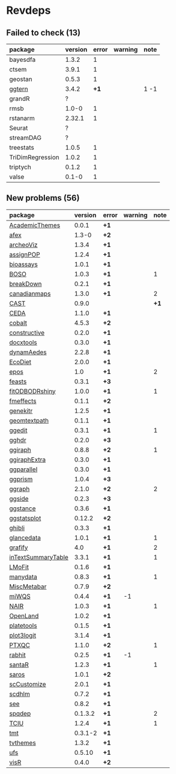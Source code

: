 # Revdeps

## Failed to check (13)

|package          |version |error  |warning |note |
|:----------------|:-------|:------|:-------|:----|
|bayesdfa         |1.3.2   |1      |        |     |
|ctsem            |3.9.1   |1      |        |     |
|geostan          |0.5.3   |1      |        |     |
|[ggtern](failures.md#ggtern)|3.4.2   |__+1__ |        |1 -1 |
|grandR           |?       |       |        |     |
|rmsb             |1.0-0   |1      |        |     |
|rstanarm         |2.32.1  |1      |        |     |
|Seurat           |?       |       |        |     |
|streamDAG        |?       |       |        |     |
|treestats        |1.0.5   |1      |        |     |
|TriDimRegression |1.0.2   |1      |        |     |
|triptych         |0.1.2   |1      |        |     |
|valse            |0.1-0   |1      |        |     |

## New problems (56)

|package            |version |error  |warning |note   |
|:------------------|:-------|:------|:-------|:------|
|[AcademicThemes](problems.md#academicthemes)|0.0.1   |__+1__ |        |       |
|[afex](problems.md#afex)|1.3-0   |__+2__ |        |       |
|[archeoViz](problems.md#archeoviz)|1.3.4   |__+1__ |        |       |
|[assignPOP](problems.md#assignpop)|1.2.4   |__+1__ |        |       |
|[bioassays](problems.md#bioassays)|1.0.1   |__+1__ |        |       |
|[BOSO](problems.md#boso)|1.0.3   |__+1__ |        |1      |
|[breakDown](problems.md#breakdown)|0.2.1   |__+1__ |        |       |
|[canadianmaps](problems.md#canadianmaps)|1.3.0   |__+1__ |        |2      |
|[CAST](problems.md#cast)|0.9.0   |       |        |__+1__ |
|[CEDA](problems.md#ceda)|1.1.0   |__+1__ |        |       |
|[cobalt](problems.md#cobalt)|4.5.3   |__+2__ |        |       |
|[constructive](problems.md#constructive)|0.2.0   |__+1__ |        |       |
|[docxtools](problems.md#docxtools)|0.3.0   |__+1__ |        |       |
|[dynamAedes](problems.md#dynamaedes)|2.2.8   |__+1__ |        |       |
|[EcoDiet](problems.md#ecodiet)|2.0.0   |__+1__ |        |       |
|[epos](problems.md#epos)|1.0     |__+1__ |        |2      |
|[feasts](problems.md#feasts)|0.3.1   |__+3__ |        |       |
|[fitODBODRshiny](problems.md#fitodbodrshiny)|1.0.0   |__+1__ |        |1      |
|[fmeffects](problems.md#fmeffects)|0.1.1   |__+2__ |        |       |
|[genekitr](problems.md#genekitr)|1.2.5   |__+1__ |        |       |
|[geomtextpath](problems.md#geomtextpath)|0.1.1   |__+1__ |        |       |
|[ggedit](problems.md#ggedit)|0.3.1   |__+1__ |        |1      |
|[gghdr](problems.md#gghdr)|0.2.0   |__+3__ |        |       |
|[ggiraph](problems.md#ggiraph)|0.8.8   |__+2__ |        |1      |
|[ggiraphExtra](problems.md#ggiraphextra)|0.3.0   |__+1__ |        |       |
|[ggparallel](problems.md#ggparallel)|0.3.0   |__+1__ |        |       |
|[ggprism](problems.md#ggprism)|1.0.4   |__+3__ |        |       |
|[ggraph](problems.md#ggraph)|2.1.0   |__+2__ |        |2      |
|[ggside](problems.md#ggside)|0.2.3   |__+3__ |        |       |
|[ggstance](problems.md#ggstance)|0.3.6   |__+1__ |        |       |
|[ggstatsplot](problems.md#ggstatsplot)|0.12.2  |__+2__ |        |       |
|[ghibli](problems.md#ghibli)|0.3.3   |__+1__ |        |       |
|[glancedata](problems.md#glancedata)|1.0.1   |__+1__ |        |1      |
|[grafify](problems.md#grafify)|4.0     |__+1__ |        |2      |
|[inTextSummaryTable](problems.md#intextsummarytable)|3.3.1   |__+1__ |        |1      |
|[LMoFit](problems.md#lmofit)|0.1.6   |__+1__ |        |       |
|[manydata](problems.md#manydata)|0.8.3   |__+1__ |        |1      |
|[MiscMetabar](problems.md#miscmetabar)|0.7.9   |__+2__ |        |       |
|[miWQS](problems.md#miwqs)|0.4.4   |__+1__ |-1      |       |
|[NAIR](problems.md#nair)|1.0.3   |__+1__ |        |1      |
|[OpenLand](problems.md#openland)|1.0.2   |__+1__ |        |       |
|[platetools](problems.md#platetools)|0.1.5   |__+1__ |        |       |
|[plot3logit](problems.md#plot3logit)|3.1.4   |__+1__ |        |       |
|[PTXQC](problems.md#ptxqc)|1.1.0   |__+2__ |        |1      |
|[rabhit](problems.md#rabhit)|0.2.5   |__+1__ |-1      |       |
|[santaR](problems.md#santar)|1.2.3   |__+1__ |        |1      |
|[saros](problems.md#saros)|1.0.1   |__+2__ |        |       |
|[scCustomize](problems.md#sccustomize)|2.0.1   |__+1__ |        |       |
|[scdhlm](problems.md#scdhlm)|0.7.2   |__+1__ |        |       |
|[see](problems.md#see)|0.8.2   |__+1__ |        |       |
|[spqdep](problems.md#spqdep)|0.1.3.2 |__+1__ |        |2      |
|[TCIU](problems.md#tciu)|1.2.4   |__+1__ |        |1      |
|[tmt](problems.md#tmt)|0.3.1-2 |__+1__ |        |       |
|[tvthemes](problems.md#tvthemes)|1.3.2   |__+1__ |        |       |
|[ufs](problems.md#ufs)|0.5.10  |__+1__ |        |       |
|[visR](problems.md#visr)|0.4.0   |__+2__ |        |       |

